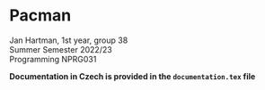 # Pacman
Jan Hartman, 1st year, group 38  
Summer Semester 2022/23  
Programming NPRG031

**Documentation in Czech is provided in the `documentation.tex` file**
